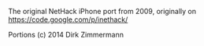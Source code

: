 The original NetHack iPhone port from 2009, originally on https://code.google.com/p/inethack/

Portions (c) 2014 Dirk Zimmermann